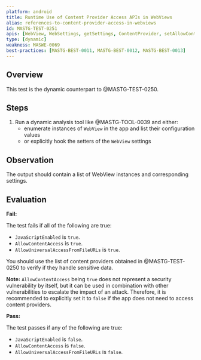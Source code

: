 ```yaml
---
platform: android
title: Runtime Use of Content Provider Access APIs in WebViews
alias: references-to-content-provider-access-in-webviews
id: MASTG-TEST-0251
apis: [WebView, WebSettings, getSettings, ContentProvider, setAllowContentAccess, setAllowUniversalAccessFromFileURLs, setJavaScriptEnabled]
type: [dynamic]
weakness: MASWE-0069
best-practices: [MASTG-BEST-0011, MASTG-BEST-0012, MASTG-BEST-0013]
---
```


## Overview

This test is the dynamic counterpart to @MASTG-TEST-0250.

## Steps

1. Run a dynamic analysis tool like @MASTG-TOOL-0039 and either:
    - enumerate instances of `WebView` in the app and list their configuration values
    - or explicitly hook the setters of the `WebView` settings

## Observation

The output should contain a list of WebView instances and corresponding settings.

## Evaluation

**Fail:**

The test fails if all of the following are true:

- `JavaScriptEnabled` is `true`.
- `AllowContentAccess` is `true`.
- `AllowUniversalAccessFromFileURLs` is `true`.

You should use the list of content providers obtained in @MASTG-TEST-0250 to verify if they handle sensitive data.

**Note:** `AllowContentAccess` being `true` does not represent a security vulnerability by itself, but it can be used in combination with other vulnerabilities to escalate the impact of an attack. Therefore, it is recommended to explicitly set it to `false` if the app does not need to access content providers.

**Pass:**

The test passes if any of the following are true:

- `JavaScriptEnabled` is `false`.
- `AllowContentAccess` is `false`.
- `AllowUniversalAccessFromFileURLs` is `false`.
